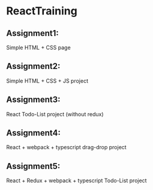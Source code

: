 # ReactTraining

## Assignment1:
  Simple HTML + CSS page

## Assignment2:
  Simple HTML + CSS + JS project

## Assignment3:
  React Todo-List project (without redux)

## Assignment4:
  React + webpack + typescript drag-drop project

## Assignment5:
  React + Redux + webpack + typescript Todo-List project
